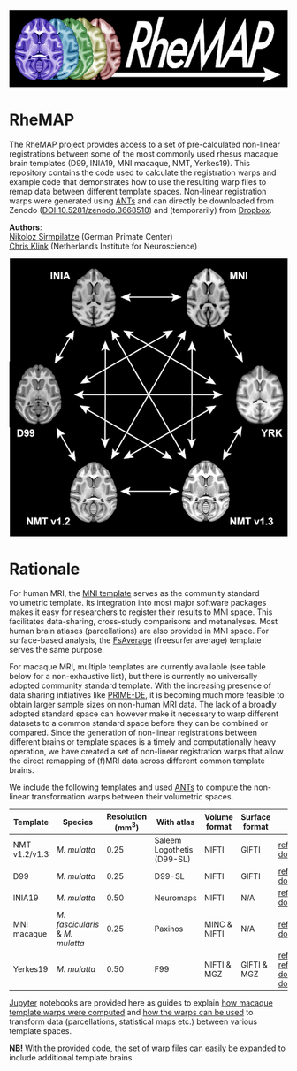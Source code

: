 ![image](images/ReMAP_logo.png)

# RheMAP
The RheMAP project provides access to a set of pre-calculated non-linear registrations between some of the most commonly used rhesus macaque brain templates (D99, INIA19, MNI macaque, NMT, Yerkes19). This repository contains the code used to calculate the registration warps and example code that demonstrates how to use the resulting warp files to remap data between different template spaces. Non-linear registration warps were generated using [ANTs](http://stnava.github.io/ANTs/) and can directly be downloaded from Zenodo ([DOI:10.5281/zenodo.3668510](https://doi.org/10.5281/zenodo.3668510)) and (temporarily) from [Dropbox](https://www.dropbox.com/sh/ra76edxt5mixhck/AABR-zHelaYmSzULr4R2r2gwa?dl=0).

**Authors**:     
[Nikoloz Sirmpilatze](https://github.com/niksirbi) (German Primate Center)     
[Chris Klink](https://github.com/pcklink) (Netherlands Institute for Neuroscience)

![image](images/RegisterTemplates.png)

# Rationale
For human MRI, the [MNI template](http://www.bic.mni.mcgill.ca/ServicesAtlases/ICBM152NLin2009) serves as the community standard volumetric template. Its integration into most major software packages makes it easy for researchers to register their results to MNI space. This facilitates data-sharing, cross-study comparisons and metanalyses. Most human brain atlases (parcellations) are also provided in MNI space. For surface-based analysis, the [FsAverage](https://surfer.nmr.mgh.harvard.edu/fswiki/FsAverage) (freesurfer average) template serves the same purpose.

For macaque MRI, multiple templates are currently available (see table below for a non-exhaustive list), but there is currently no universally adopted community standard template. With the increasing presence of data sharing initiatives like [PRIME-DE](http://fcon_1000.projects.nitrc.org/indi/indiPRIME.html), it is becoming much more feasible to obtain larger sample sizes on non-human MRI data. The lack of a broadly adopted standard space can however make it necessary to warp different datasets to a common standard space before they can be combined or compared. Since the generation of non-linear registrations between different brains or template spaces is a timely and computationally heavy operation, we have created a set of non-linear registration warps that allow the direct remapping of (f)MRI data across different common template brains.

We include the following templates and used [ANTs](http://stnava.github.io/ANTs/) to compute the non-linear transformation warps between their volumetric spaces.     

| Template | Species | Resolution (mm<sup>3</sup>) | With atlas | Volume format | Surface format | Links |
| --- | --- | --- | --- | --- | --- | --- |
| NMT v1.2/v1.3 | _M. mulatta_ | 0.25 | Saleem Logothetis (D99-SL) | NIFTI | GIFTI | [reference](https://www.ncbi.nlm.nih.gov/pmc/articles/PMC5660669/) [download](https://github.com/jms290/NMT) |
| D99 | _M. mulatta_ | 0.25 | D99-SL | NIFTI | GIFTI | [reference](https://www.ncbi.nlm.nih.gov/pmc/articles/PMC6075609/) [download](https://afni.nimh.nih.gov/Macaque) |
| INIA19 | _M. mulatta_ | 0.50 | Neuromaps | NIFTI | N/A | [reference](https://www.ncbi.nlm.nih.gov/pmc/articles/PMC3515865/) [download](https://www.nitrc.org/projects/inia19/https://www.nitrc.org/projects/inia19/) |
| MNI macaque | _M. fascicularis_ & _M. mulatta_ | 0.25 | Paxinos | MINC & NIFTI | N/A | [reference](https://www.ncbi.nlm.nih.gov/pubmed/21256229) [download](http://www.bic.mni.mcgill.ca/ServicesAtlases/Macaque) |
| Yerkes19 | _M. mulatta_ | 0.50 | F99 | NIFTI & MGZ | GIFTI & MGZ | [reference1](https://www.pnas.org/content/115/22/E5183) [reference2](https://www.ncbi.nlm.nih.gov/pmc/articles/PMC3500860/) [download1](https://balsa.wustl.edu/reference/show/976nz) [download2](https://github.com/Washington-University/NHPPipelines) |

[Jupyter](https://jupyter.org/) notebooks are provided here as guides to explain [how macaque template warps were computed](macaque_template_warps.ipynb) and [how the warps can be used](how_to_apply_template_warps.ipynb) to transform data (parcellations, statistical maps etc.) between various template spaces. 

**NB!** With the provided code, the set of warp files can easily be expanded to include additional template brains.
